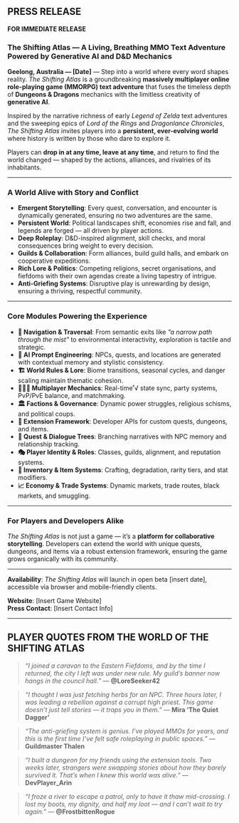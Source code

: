 ## PRESS RELEASE

**FOR IMMEDIATE RELEASE**

### The Shifting Atlas — A Living, Breathing MMO Text Adventure Powered by Generative AI and D&D Mechanics

**Geelong, Australia — [Date]** — Step into a world where every word shapes reality. _The Shifting Atlas_ is a groundbreaking **massively multiplayer online role-playing game (MMORPG) text adventure** that fuses the timeless depth of **Dungeons & Dragons** mechanics with the limitless creativity of **generative AI**.

Inspired by the narrative richness of early _Legend of Zelda_ text adventures and the sweeping epics of _Lord of the Rings_ and _Dragonlance Chronicles_, _The Shifting Atlas_ invites players into a **persistent, ever-evolving world** where history is written by those who dare to explore it.

Players can **drop in at any time, leave at any time**, and return to find the world changed — shaped by the actions, alliances, and rivalries of its inhabitants.

---

### A World Alive with Story and Conflict

- **Emergent Storytelling**: Every quest, conversation, and encounter is dynamically generated, ensuring no two adventures are the same.
- **Persistent World**: Political landscapes shift, economies rise and fall, and legends are forged — all driven by player actions.
- **Deep Roleplay**: D&D-inspired alignment, skill checks, and moral consequences bring weight to every decision.
- **Guilds & Collaboration**: Form alliances, build guild halls, and embark on cooperative expeditions.
- **Rich Lore & Politics**: Competing religions, secret organisations, and fiefdoms with their own agendas create a living tapestry of intrigue.
- **Anti-Griefing Systems**: Disruptive play is unrewarding by design, ensuring a thriving, respectful community.

---

### Core Modules Powering the Experience

- **🧭 Navigation & Traversal**: From semantic exits like _“a narrow path through the mist”_ to environmental interactivity, exploration is tactile and strategic.
- **🧠 AI Prompt Engineering**: NPCs, quests, and locations are generated with contextual memory and stylistic consistency.
- **🏗️ World Rules & Lore**: Biome transitions, seasonal cycles, and danger scaling maintain thematic cohesion.
- **🧑‍🤝‍🧑 Multiplayer Mechanics**: Real-time˚√ state sync, party systems, PvP/PvE balance, and matchmaking.
- **🏛️ Factions & Governance**: Dynamic power struggles, religious schisms, and political coups.
- **🧩 Extension Framework**: Developer APIs for custom quests, dungeons, and items.
- **📜 Quest & Dialogue Trees**: Branching narratives with NPC memory and relationship tracking.
- **🎭 Player Identity & Roles**: Classes, guilds, alignment, and reputation systems.
- **🧳 Inventory & Item Systems**: Crafting, degradation, rarity tiers, and stat modifiers.
- **📈 Economy & Trade Systems**: Dynamic markets, trade routes, black markets, and smuggling.

---

### For Players and Developers Alike

_The Shifting Atlas_ is not just a game — it’s a **platform for collaborative storytelling**. Developers can extend the world with unique quests, dungeons, and items via a robust extension framework, ensuring the game grows organically with its community.

---

**Availability**: _The Shifting Atlas_ will launch in open beta [insert date], accessible via browser and mobile-friendly clients.

**Website**: [Insert Game Website]  
**Press Contact**: [Insert Contact Info]

---

## PLAYER QUOTES FROM THE WORLD OF THE SHIFTING ATLAS

> _“I joined a caravan to the Eastern Fiefdoms, and by the time I returned, the city I left was under new rule. My guild’s banner now hangs in the council hall.”_ — **@LoreSeeker42**

> _“I thought I was just fetching herbs for an NPC. Three hours later, I was leading a rebellion against a corrupt high priest. This game doesn’t just tell stories — it traps you in them.”_ — **Mira ‘The Quiet Dagger’**

> _“The anti-griefing system is genius. I’ve played MMOs for years, and this is the first time I’ve felt safe roleplaying in public spaces.”_ — **Guildmaster Thalen**

> _“I built a dungeon for my friends using the extension tools. Two weeks later, strangers were swapping stories about how they barely survived it. That’s when I knew this world was alive.”_ — **DevPlayer_Arin**

> _“I froze a river to escape a patrol, only to have it thaw mid-crossing. I lost my boots, my dignity, and half my loot — and I can’t wait to try again.”_ — **@FrostbittenRogue**
